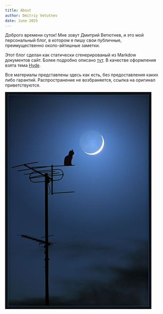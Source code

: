 ```yaml
---
title: About
author: Dmitriy Vetutnev
date: June 2025
---
```


Доброго времени суток! Мне зовут Дмитрий Ветютнев, и это мой персональный блог, в котором я пишу свои публичные, преимущественно около-айтишные заметки.

Этот блог сделан как статически сгенерированый из Markdow документов сайт. Более подробно описано [тут](nix-static-site-blog.md). В качестве оформления взята тема [Hyde](https://styx-static.github.io/styx-theme-hyde/about.html).

Все материалы представлены здесь как есть, без предоставления каких либо гарантий. Распространение не возбраняется, ссылка на оригинал приветствуются.

![](userpic.jpg)
